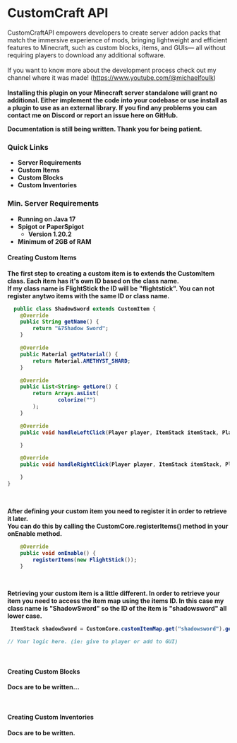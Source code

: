 # CustomCraft API
CustomCraftAPI empowers developers to create server addon packs that match the immersive experience of mods, bringing lightweight and efficient features to Minecraft, such as custom blocks, items, and GUIs— all without requiring players to download any additional software. 
<br/>
<br/>
If you want to know more about the development process check out my channel where it was made! (https://www.youtube.com/@michaelfoulk)
<br/>
<br/>
<b>
Installing this plugin on your Minecraft server standalone will grant no additional. Either implement the code into your codebase or use install as a plugin to use as an external library.
If you find any problems you can contact me on Discord or report an issue here on GitHub.
<b/>
<br/>

<b>Documentation is still being written. Thank you for being patient.<b/>

### Quick Links
- Server Requirements
- Custom Items
- Custom Blocks
- Custom Inventories



### Min. Server Requirements ###
- Running on Java 17
- Spigot or PaperSpigot
  - Version 1.20.2
- Minimum of 2GB of RAM



#### Creating Custom Items ####
The first step to creating a custom item is to extends the CustomItem class. Each item has it's own
ID based on the class name. 
<br/>
If my class name is FlightStick the ID will be "flightstick". You can not register anytwo items with the same ID or class name.

```java
  public class ShadowSword extends CustomItem {
    @Override
    public String getName() {
        return "&7Shadow Sword";
    }

    @Override
    public Material getMaterial() {
        return Material.AMETHYST_SHARD;
    }

    @Override
    public List<String> getLore() {
        return Arrays.asList(
                colorize("")
        );
    }

    @Override
    public void handleLeftClick(Player player, ItemStack itemStack, PlayerInteractEvent event) {

    }

    @Override
    public void handleRightClick(Player player, ItemStack itemStack, PlayerInteractEvent event) {

    }
}
```
<br/>

After defining your custom item you need to register it in order to retrieve it later. <br/>
You can do this by calling the CustomCore.registerItems() method in your onEnable method.

```java
    @Override
    public void onEnable() {
        registerItems(new FlightStick());
    }
```
<br/>

Retrieving your custom item is a little different. In order to retrieve your item you need to
access the item map using the items ID. In this case my class name is "ShadowSword" so the ID of the item is "shadowsword" all lower case.

```java
 ItemStack shadowSword = CustomCore.customItemMap.get("shadowsword").getItem();

// Your logic here. (ie: give to player or add to GUI)
```

<br/>

#### Creating Custom Blocks ####
Docs are to be written...

<br/>

#### Creating Custom Inventories ####
Docs are to be written.

<br/>
